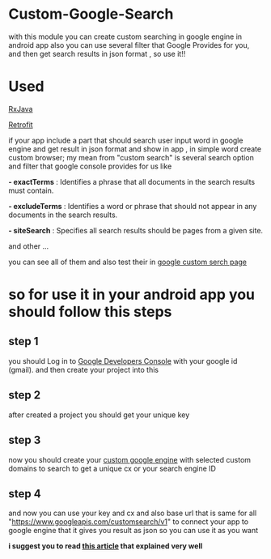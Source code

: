 # Custom-Google-Search
with this module you can create custom searching in google engine in android app also you can use several filter that Google Provides for you, and then get search results in json format , so use it!!

# Used 
[RxJava](https://github.com/ReactiveX/RxJava)

[Retrofit](http://square.github.io/retrofit/)

if your app include a part that should search user input word in google engine and get result in json format and show in app , 
in simple word create custom browser; my mean from "custom search" is several search option and filter that google console provides for us like 

**- exactTerms** :  	Identifies a phrase that all documents in the search results must contain. 

**- excludeTerms** : Identifies a word or phrase that should not appear in any documents in the search results. 

**- siteSearch** :  Specifies all search results should be pages from a given site.

and other ...

you can see all of them and also test their in [google custom serch page](https://developers.google.com/custom-search/json-api/v1/reference/cse/list)

# so for use it in your android app you should follow this steps

## step 1
you should Log in to [Google Developers Console](https://console.cloud.google.com/cloud-resource-manager) with your google id (gmail).
and then create your project into this

## step 2
after created a project you should get your unique key 

## step 3
now you should create your [custom google engine](https://cse.google.com/cse/all) with selected custom domains to search to get a unique cx or your search engine ID

## step 4
and now you can use your key and cx and also base url that is same for all "https://www.googleapis.com/customsearch/v1" to connect your app
to google engine that it gives you result as json so you can use it as you want


**i suggest you to read [this article](http://www.basicsbehind.com/google-search-programmatically/) that explained very well**
